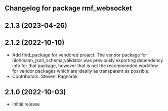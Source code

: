 ## Changelog for package rmf_websocket

2.1.3 (2023-04-26)
------------------

2.1.2 (2022-10-10)
------------------
* Add find_package for vendored project.
  The vendor package for nlohmann_json_schema_validator was previously
  exporting dependency info for that package, however that is not the
  recommended workflow for vendor packages which are ideally as
  transparent as possible.
* Contributors: Steven! Ragnarök

2.1.0 (2022-10-03)
------------------
* Initial release
